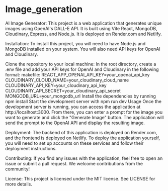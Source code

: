 # Image_generation
AI Image Generator:
  This project is a web application that generates unique images using OpenAI's DALL-E API. It is built using Vite React, MongoDB, Cloudinary, Express, and Node.js.
   It is deployed on Render.com and Netlify.

Installation:
  To install this project, you will need to have Node.js and MongoDB installed on your system. You will also need API keys for OpenAI and Cloudinary.

Clone the repository to your local machine:
  In the root directory, create a .env file and add your API keys for OpenAI and Cloudinary in the following format:
  makefile:
  REACT_APP_OPENAI_API_KEY=your_openai_api_key
  CLOUDINARY_CLOUD_NAME=your_cloudinary_cloud_name
  CLOUDINARY_API_KEY=your_cloudinary_api_key
  CLOUDINARY_API_SECRET=your_cloudinary_api_secret
  MONGODB_URL=your_mongodb_url
  Install the dependencies by running npm install
  Start the development server with npm run dev
  Usage
  Once the development server is running, you can access the application at http://localhost:3000. From there, you can enter a prompt for the image you want to generate and click the "Generate Image" button. The application will send the prompt to the OpenAI API and display the resulting image.

Deployment:
  The backend of this application is deployed on Render.com, and the frontend is deployed on Netlify. To deploy the application yourself, you will need to set up accounts on these services and follow their deployment instructions.

Contributing:
  If you find any issues with the application, feel free to open an issue or submit a pull request. We welcome contributions from the community!

License:
  This project is licensed under the MIT license. See LICENSE for more details.
